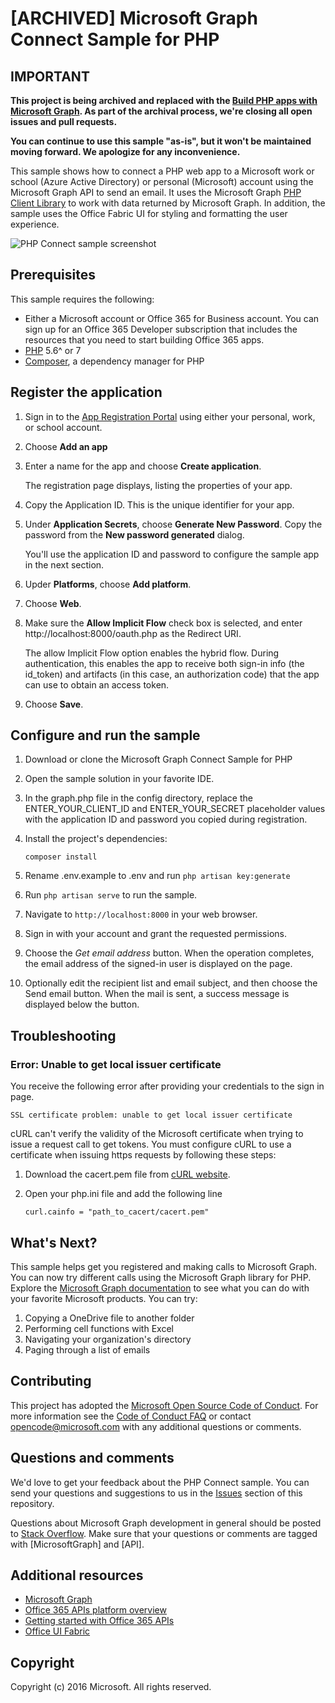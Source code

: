# [ARCHIVED] Microsoft Graph Connect Sample for PHP

## IMPORTANT

**This project is being archived and replaced with the [Build PHP apps with Microsoft Graph](https://github.com/microsoftgraph/msgraph-training-phpapp). As part of the archival process, we're closing all open issues and pull requests.**

**You can continue to use this sample "as-is", but it won't be maintained moving forward. We apologize for any inconvenience.**

This sample shows how to connect a PHP web app to a Microsoft work or school (Azure Active Directory) or personal (Microsoft) account using the Microsoft Graph API to send an email. It uses the Microsoft Graph [PHP Client Library](https://github.com/microsoftgraph/msgraph-sdk-php) to work with data returned by Microsoft Graph. In addition, the sample uses the Office Fabric UI for styling and formatting the user experience.

![PHP Connect sample screenshot](/readme-images/php-connect-sample.png)

## Prerequisites

This sample requires the following:

- Either a Microsoft account or Office 365 for Business account. You can sign up for an Office 365 Developer subscription that includes the resources that you need to start building Office 365 apps.
- [PHP](http://php.net/) 5.6^ or 7
- [Composer](https://getcomposer.org/), a dependency manager for PHP

## Register the application

1. Sign in to the [App Registration Portal](https://apps.dev.microsoft.com/) using either your personal, work, or school account.
2. Choose **Add an app**
3. Enter a name for the app and choose **Create application**.

    The registration page displays, listing the properties of your app.
    
4. Copy the Application ID. This is the unique identifier for your app.
5. Under **Application Secrets**, choose **Generate New Password**. Copy the password from the **New password generated** dialog. 

    You'll use the application ID and password to configure the sample app in the next section.

6. Upder **Platforms**, choose **Add platform**.
7. Choose **Web**.
8. Make sure the **Allow Implicit Flow** check box is selected, and enter http://localhost:8000/oauth.php as the Redirect URI. 

    The allow Implicit Flow option enables the hybrid flow. During authentication, this enables the app to receive both sign-in info (the id_token) and artifacts (in this case, an authorization code) that the app can use to obtain an access token.
    
9. Choose **Save**.

## Configure and run the sample

1. Download or clone the Microsoft Graph Connect Sample for PHP

2. Open the sample solution in your favorite IDE.

3. In the graph.php file in the config directory, replace the ENTER_YOUR_CLIENT_ID and ENTER_YOUR_SECRET placeholder values with the application ID and password you copied during registration.

4. Install the project's dependencies: 

    ```composer install```
    
5. Rename .env.example to .env and run ```php artisan key:generate```
    
6. Run ```php artisan serve``` to run the sample.

7. Navigate to `http://localhost:8000` in your web browser.

8. Sign in with your account and grant the requested permissions.

9. Choose the *Get email address* button. When the operation completes, the email address of the signed-in user is displayed on the page.

10. Optionally edit the recipient list and email subject, and then choose the Send email button. When the mail is sent, a success message is displayed below the button.

## Troubleshooting

### Error: Unable to get local issuer certificate

You receive the following error after providing your credentials to the sign in page.
```
SSL certificate problem: unable to get local issuer certificate
```

cURL can't verify the validity of the Microsoft certificate when trying to issue a request call to get tokens. You must configure cURL to use a certificate when issuing https requests by following these steps:  

1. Download the cacert.pem file from [cURL website](http://curl.haxx.se/docs/caextract.html). 
2. Open your php.ini file and add the following line

	```
	curl.cainfo = "path_to_cacert/cacert.pem"
	```

## What's Next?

This sample helps get you registered and making calls to Microsoft Graph. You can now try different calls using the Microsoft Graph library for PHP. Explore the [Microsoft Graph documentation](https://graph.microsoft.io/en-us/docs) to see what you can do with your favorite Microsoft products. You can try:

1. Copying a OneDrive file to another folder
2. Performing cell functions with Excel
3. Navigating your organization's directory
4. Paging through a list of emails

## Contributing ##

This project has adopted the [Microsoft Open Source Code of Conduct](https://opensource.microsoft.com/codeofconduct/). For more information see the [Code of Conduct FAQ](https://opensource.microsoft.com/codeofconduct/faq/) or contact [opencode@microsoft.com](mailto:opencode@microsoft.com) with any additional questions or comments.

## Questions and comments

We'd love to get your feedback about the PHP Connect sample. You can send your questions and suggestions to us in the [Issues](https://github.com/microsoftgraph/php-connect-sample/issues) section of this repository.

Questions about Microsoft Graph development in general should be posted to [Stack Overflow](http://stackoverflow.com/questions/tagged/Office365+API). Make sure that your questions or comments are tagged with [MicrosoftGraph] and [API].
  
## Additional resources

* [Microsoft Graph](http://graph.microsoft.io/)
* [Office 365 APIs platform overview](https://msdn.microsoft.com/office/office365/howto/platform-development-overview)
* [Getting started with Office 365 APIs](http://dev.office.com/getting-started/office365apis)
* [Office UI Fabric](https://github.com/OfficeDev/Office-UI-Fabric)

## Copyright
Copyright (c) 2016 Microsoft. All rights reserved.
